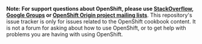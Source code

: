 **Note: For support questions about OpenShift, please use [StackOverflow](https://stackoverflow.com/questions/tagged/openshift), [Google Groups](https://groups.google.com/forum/#!forum/openshift) or [OpenShift Origin project mailing lists](https://lists.openshift.redhat.com/openshiftmm/listinfo)**. This repository's issue tracker is only for issues related to the OpenShift cookbook content. It is not a forum for asking about how to use OpenShift, or to get help with problems you are having with using OpenShift.
